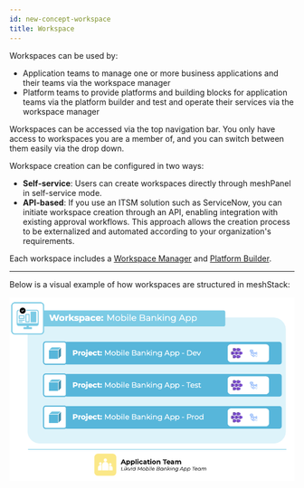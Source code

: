 ```yaml
---
id: new-concept-workspace
title: Workspace
---
```


Workspaces can be used by:

- Application teams to manage one or more business applications and their teams via the workspace manager
- Platform teams to provide platforms and building blocks for application teams via the platform builder and test and operate their services via the workspace manager

Workspaces can be accessed via the top navigation bar. You only have access to workspaces you are a member of, and you can switch between them easily via the drop down.

Workspace creation can be configured in two ways:

- **Self-service**: Users can create workspaces directly through meshPanel in self-service mode.
- **API-based**: If you use an ITSM solution such as ServiceNow, you can initiate workspace creation through an API, enabling integration with existing approval workflows. This approach allows the creation process to be externalized and automated according to your organization's requirements.

Each workspace includes a [Workspace Manager](new-concept-meshstackareas#workspace-manager) and [Platform Builder](new-concept-meshstackareas#platform-builder).

---
Below is a visual example of how workspaces are structured in meshStack:

![Workspace concept diagram](./assets/new_concept/concept_workspace.png)

<!--
## Related Resources

- [How to Manage Workspaces](./new-guide-how-to-manage-a-workspace.md)
- [How to Limit Workspace Resources](./new-guide-how-to-limit-workspace-resources.md)
- [meshStack Areas](./new-concept-meshstackareas.md)
- [Workspace Users and Permissions](./new-concept-users-and-groups.md#workspace-users-and-permissions)
